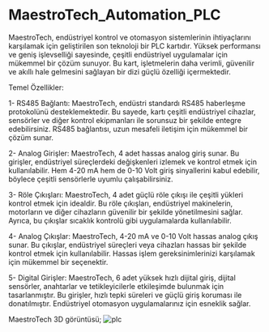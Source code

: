 # MaestroTech_Automation_PLC

MaestroTech, endüstriyel kontrol ve otomasyon sistemlerinin ihtiyaçlarını karşılamak için geliştirilen son teknoloji bir PLC kartıdır. Yüksek performansı ve geniş işlevselliği sayesinde, çeşitli endüstriyel uygulamalar için mükemmel bir çözüm sunuyor. Bu kart, işletmelerin daha verimli, güvenilir ve akıllı hale gelmesini sağlayan bir dizi güçlü özelliği içermektedir.

Temel Özellikler:

1- RS485 Bağlantı: MaestroTech, endüstri standardı RS485 haberleşme protokolünü desteklemektedir. Bu sayede, kartı çeşitli endüstriyel cihazlar, sensörler ve diğer kontrol ekipmanları ile sorunsuz bir şekilde entegre edebilirsiniz. RS485 bağlantısı, uzun mesafeli iletişim için mükemmel bir çözüm sunar.

2- Analog Girişler: MaestroTech, 4 adet hassas analog giriş sunar. Bu girişler, endüstriyel süreçlerdeki değişkenleri izlemek ve kontrol etmek için kullanılabilir. Hem 4-20 mA hem de 0-10 Volt giriş sinyallerini kabul edebilir, böylece çeşitli sensörlerle uyumlu çalışabilirsiniz.

3- Röle Çıkışları: MaestroTech, 4 adet güçlü röle çıkışı ile çeşitli yükleri kontrol etmek için idealdir. Bu röle çıkışları, endüstriyel makinelerin, motorların ve diğer cihazların güvenilir bir şekilde yönetilmesini sağlar. Ayrıca, bu çıkışlar sıcaklık kontrolü gibi uygulamalarda kullanılabilir.

4- Analog Çıkışlar: MaestroTech, 4-20 mA ve 0-10 Volt hassas analog çıkış sunar. Bu çıkışlar, endüstriyel süreçleri veya cihazları hassas bir şekilde kontrol etmek için kullanılabilir. Hassas işlem gereksinimlerinizi karşılamak için mükemmel bir seçenektir.

5- Digital Girişler: MaestroTech, 6 adet yüksek hızlı dijital giriş, dijital sensörler, anahtarlar ve tetikleyicilerle etkileşimde bulunmak için tasarlanmıştır. Bu girişler, hızlı tepki süreleri ve güçlü giriş koruması ile donatılmıştır. Endüstriyel otomasyon uygulamalarınız için esneklik sağlar.

MaestroTech 3D görüntüsü; 
![plc](https://github.com/memetteminarslan/Tianbo_Relay_System_LORA_ESP32_C3/assets/74721347/ad1d06c6-95f8-4090-8aad-920058664429)
